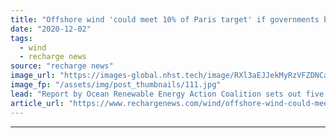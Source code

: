 ```yaml
---
title: "Offshore wind 'could meet 10% of Paris target' if governments back scale-up -  Orsted/Equinor-led group"
date: "2020-12-02"
tags: 
  - wind
  - recharge news
source: "recharge news"
image_url: "https://images-global.nhst.tech/image/RXl3aEJJekMyRzVFZDNCaXp4cGNNbFZEZW52em43YnJCMjFKMnlCT1ZyUT0=/nhst/binary/56ea55e50cac6cd140f319650b49cddb"
image_fp: "/assets/img/post_thumbnails/111.jpg"
lead: "Report by Ocean Renewable Energy Action Coalition sets out five 'building blocks' for new markets that could underpin construction of over 1.4TW globally by 2050"
article_url: "https://www.rechargenews.com/wind/offshore-wind-could-meet-10-of-paris-target-if-governments-back-scale-up-orsted-equinor-led-group/2-1-922745"
---
```


---
